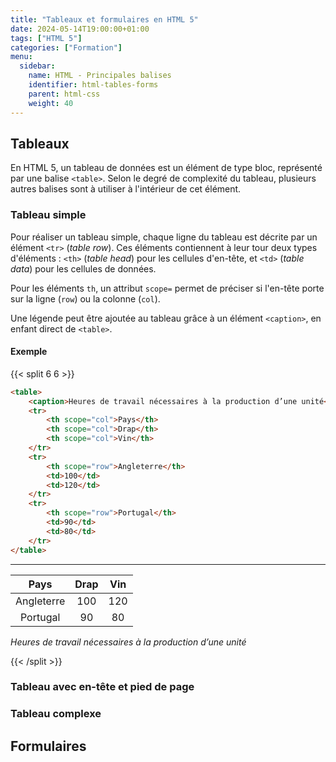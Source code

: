 ```yaml
---
title: "Tableaux et formulaires en HTML 5"
date: 2024-05-14T19:00:00+01:00
tags: ["HTML 5"]
categories: ["Formation"]
menu:
  sidebar:
    name: HTML - Principales balises
    identifier: html-tables-forms
    parent: html-css
    weight: 40
---
```


## Tableaux

En HTML 5, un tableau de données est un élément de type bloc, représenté par une balise `<table>`.
Selon le degré de complexité du tableau, plusieurs autres balises sont à utiliser à l'intérieur de cet élément.

### Tableau simple

Pour réaliser un tableau simple, chaque ligne du tableau est décrite par un élément `<tr>` (*table row*).
Ces éléments contiennent à leur tour deux types d'éléments : `<th>` (*table head*) pour les cellules d'en-tête, et `<td>` (*table data*) pour les cellules de données.

Pour les éléments `th`, un attribut `scope=` permet de préciser si l'en-tête porte sur la ligne (`row`) ou la colonne (`col`).

Une légende peut être ajoutée au tableau grâce à un élément `<caption>`, en enfant direct de `<table>`.

#### Exemple

{{< split 6 6 >}}

```html
<table>
    <caption>Heures de travail nécessaires à la production d’une unité</caption>
    <tr>
        <th scope="col">Pays</th>
        <th scope="col">Drap</th>
        <th scope="col">Vin</th>
    </tr>
    <tr>
        <th scope="row">Angleterre</th>
        <td>100</td>
        <td>120</td>
    </tr>
    <tr>
        <th scope="row">Portugal</th>
        <td>90</td>
        <td>80</td>
    </tr>
</table>
```

---

|Pays|Drap|Vin|
|:--:|:--:|:-:|
|Angleterre|100|120|
|Portugal|90|80|

*Heures de travail nécessaires à la production d’une unité*

{{< /split >}}

### Tableau avec en-tête et pied de page

### Tableau complexe

## Formulaires